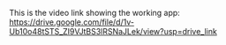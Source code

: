 This is the video link showing the working app:
https://drive.google.com/file/d/1v-Ub10o48tSTS_ZI9VJtBS3lRSNaJLek/view?usp=drive_link
